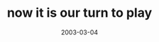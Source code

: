 ---
layout: base.njk
title : 'now it is our turn to play' 
view_title : 'now it is our turn to play' 
year : '2003' 
date : '2003-03-04' 
img_file : '/drawing/nowitisourturntoplay.png' 
html_file : 'nowitisourturntoplay' 
next_html : 'whatswithyourleg.html' 
year_order : '52' 
permalink : "title/{{html_file}}.html"
---